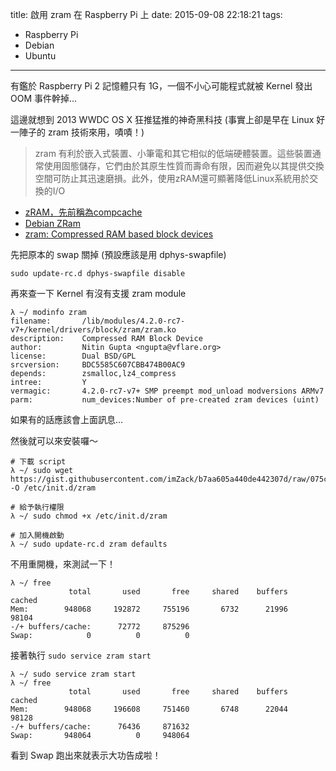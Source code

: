 title: 啟用 zram 在 Raspberry Pi 上
date: 2015-09-08 22:18:21
tags:
  - Raspberry Pi
  - Debian
  - Ubuntu
---

有鑑於 Raspberry Pi 2 記憶體只有 1G，一個不小心可能程式就被 Kernel 發出 OOM 事件幹掉...

這邊就想到 2013 WWDC OS X 狂推猛推的神奇黑科技 (事實上卻是早在 Linux 好一陣子的 zram 技術來用，嘖嘖！)

> zram 有利於嵌入式裝置、小筆電和其它相似的低端硬體裝置。這些裝置通常使用固態儲存，它們由於其原生性質而壽命有限，因而避免以其提供交換空間可防止其迅速磨損。此外，使用zRAM還可顯著降低Linux系統用於交換的I/O

- [zRAM，先前稱為compcache](https://zh.wikipedia.org/zh-tw/Zram)
- [Debian ZRam](https://wiki.debian.org/ZRam)
- [zram: Compressed RAM based block devices](https://www.kernel.org/doc/Documentation/blockdev/zram.txt)

<!-- more -->

先把原本的 swap 關掉 (預設應該是用 dphys-swapfile)
```
sudo update-rc.d dphys-swapfile disable
```

再來查一下 Kernel 有沒有支援 zram module
```
λ ~/ modinfo zram
filename:       /lib/modules/4.2.0-rc7-v7+/kernel/drivers/block/zram/zram.ko
description:    Compressed RAM Block Device
author:         Nitin Gupta <ngupta@vflare.org>
license:        Dual BSD/GPL
srcversion:     BDC5585C607CBB474B00AC9
depends:        zsmalloc,lz4_compress
intree:         Y
vermagic:       4.2.0-rc7-v7+ SMP preempt mod_unload modversions ARMv7
parm:           num_devices:Number of pre-created zram devices (uint)
```

如果有的話應該會上面訊息...

然後就可以來安裝囉～
```
# 下載 script
λ ~/ sudo wget https://gist.githubusercontent.com/imZack/b7aa605a440de442307d/raw/075c09bf1ae5d9903d59dc28af06c7182522a2af/zram.sh -O /etc/init.d/zram

# 給予執行權限
λ ~/ sudo chmod +x /etc/init.d/zram

# 加入開機啟動
λ ~/ sudo update-rc.d zram defaults
```

不用重開機，來測試一下！
```
λ ~/ free
             total       used       free     shared    buffers     cached
Mem:        948068     192872     755196       6732      21996      98104
-/+ buffers/cache:      72772     875296
Swap:            0          0          0
```

接著執行 `sudo service zram start`
```
λ ~/ sudo service zram start
λ ~/ free
             total       used       free     shared    buffers     cached
Mem:        948068     196608     751460       6748      22044      98128
-/+ buffers/cache:      76436     871632
Swap:       948064          0     948064
```

看到 Swap 跑出來就表示大功告成啦！
